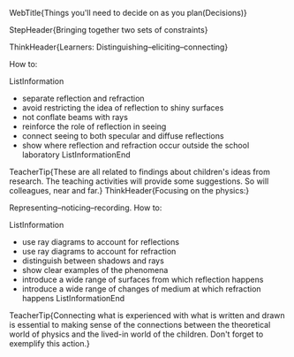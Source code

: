 WebTitle{Things you&apos;ll need to decide on as you plan(Decisions)}

StepHeader{Bringing together two sets of constraints}

ThinkHeader{Learners: Distinguishing&ndash;eliciting&ndash;connecting}

How to:

ListInformation
- separate reflection and refraction
- avoid restricting the idea of reflection to shiny surfaces
- not conflate beams with rays
- reinforce the role of reflection in seeing
- connect seeing to both specular and diffuse reflections
- show where reflection and refraction occur outside the school laboratory
ListInformationEnd

TeacherTip{These are all related to findings about children's ideas from research. The teaching activities will provide some suggestions. So will colleagues, near and far.}
ThinkHeader{Focusing on the physics:}

Representing&ndash;noticing&ndash;recording. How to:

ListInformation
- use ray diagrams to account for reflections
- use ray diagrams to account for refraction
- distinguish between shadows and rays
- show clear examples of the phenomena
- introduce a wide range of surfaces from which reflection happens
- introduce a wide range of changes of medium at which refraction happens
ListInformationEnd

TeacherTip{Connecting what is experienced with what is written and drawn is essential to making sense of the connections between the theoretical world of physics and the lived-in world of the children. Don't forget to exemplify this action.}


